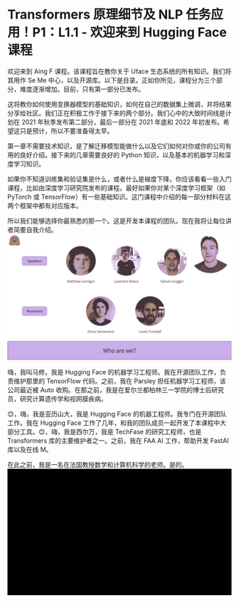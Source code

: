 #  Transformers 原理细节及 NLP 任务应用！P1：L1.1 - 欢迎来到 Hugging Face 课程 

欢迎来到 Aing F 课程。该课程旨在教你关于 Uface 生态系统的所有知识。我们将其用作 Se Me 中心，以及开源库。以下是目录。正如你所见，课程分为三个部分，难度逐渐增加。目前，只有第一部分已发布。

这将教你如何使用变换器模型的基础知识，如何在自己的数据集上微调，并将结果分享给社区。我们正在积极工作于接下来的两个部分。我们心中的大致时间线是计划在 2021 年秋季发布第二部分，最后一部分在 2021 年底和 2022 年初发布。希望这只是预计，所以不要准备得太早。

第一章不需要技术知识，是了解迁移模型能做什么以及它们如何对你或你的公司有用的良好介绍。接下来的几章需要良好的 Python 知识，以及基本的机器学习和深度学习知识。

如果你不知道训练集和验证集是什么，或者什么是梯度下降，你应该看看一些入门课程，比如由深度学习研究院发布的课程。最好如果你对某个深度学习框架（如 PyTorch 或 TensorFlow）有一些基础知识。这门课程中介绍的每一部分材料在这两个框架中都有对应版本。

所以我们能够选择你最熟悉的那一个。这是开发本课程的团队。现在我将让每位讲者简要自我介绍。![](img/fe6c73294945af1bd1bf68d48ce70497_1.png)

嗨，我叫马修，我是 Hugging Face 的机器学习工程师。我在开源团队工作，负责维护那里的 TensorFlow 代码。之前，我在 Parsley 担任机器学习工程师，该公司最近被 Auto 收购。在那之前，我是在爱尔兰都柏林三一学院的博士后研究员，研究计算遗传学和视网膜疾病。

😊，嗨，我是亚历山大，我是 Hugging Face 的机器工程师。我专门在开源团队工作。我在 Hugging Face 工作了几年，和我的团队成员一起开发了本课程中大部分工具。😊，嗨，我是西尔万，我是 TechFase 的研究工程师，也是 Transformers 库的主要维护者之一。之前，我在 FAA AI 工作，帮助开发 FastAI 库以及在线 M。

在此之前，我是一名在法国教授数学和计算机科学的老师。是的。![](img/fe6c73294945af1bd1bf68d48ce70497_3.png)

